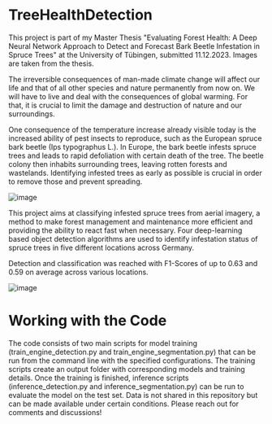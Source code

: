 # TreeHealthDetection

This project is part of my Master Thesis "Evaluating Forest Health: A Deep Neural Network Approach to Detect and Forecast Bark Beetle Infestation in Spruce Trees" at the University of Tübingen, submitted 11.12.2023. Images are taken from the thesis.

The irreversible consequences of man-made climate change will affect our life and that of all other species and nature permanently from now on. We will have to live and deal with the consequences of global warming. For that, it is crucial to limit the damage and destruction of nature and our surroundings. 

One consequence of the temperature increase already visible today is the increased ability of pest insects to reproduce, such as the European spruce bark beetle (Ips typographus L.). In Europe, the bark beetle infests spruce trees and leads to rapid defoliation with certain death of the tree. The beetle colony then inhabits surrounding trees, leaving rotten forests and wastelands. Identifying infested trees as early as possible is crucial in order to remove those and prevent spreading.

![image](https://github.com/Lnrdbrgr/TreeHealthDetection/assets/78366819/b540abe1-a45d-40e3-833c-3e825f4cac14)

This project aims at classifying infested spruce trees from aerial imagery, a method to make forest management and maintenance more efficient and providing the ability to react fast when necessary. Four deep-learning based object detection algorithms are used to identify infestation status of spruce trees in five different locations across Germany. 

Detection and classification was reached with F1-Scores of up to 0.63 and 0.59 on average across various locations.

![image](https://github.com/Lnrdbrgr/TreeHealthDetection/assets/78366819/a7238455-be50-481c-8f44-8f280ad3d31c)


# Working with the Code

The code consists of two main scripts for model training (train_engine_detection.py and train_engine_segmentation.py) that can be run from the command line with the specified configurations. The training scripts create an output folder with corresponding models and training details. Once the training is finished, inference scripts (inference_detection.py and inference_segmentation.py) can be run to evaluate the model on the test set. Data is not shared in this repository but can be made available under certain conditions. Please reach out for comments and discussions!


